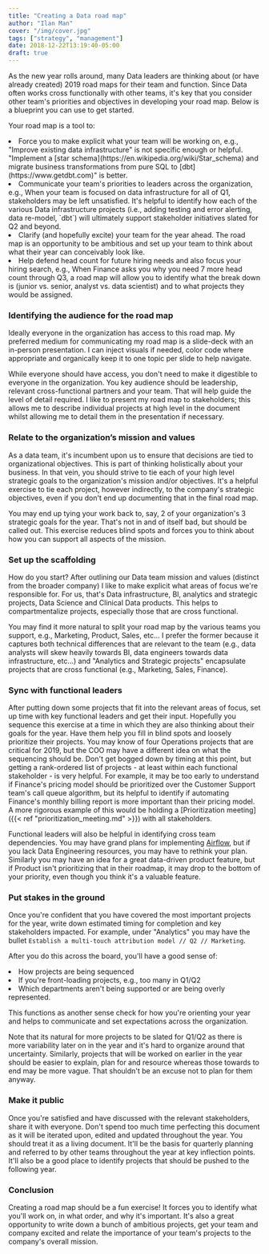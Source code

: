 ```yaml
---
title: "Creating a Data road map"
author: "Ilan Man"
cover: "/img/cover.jpg"
tags: ["strategy", "management"]
date: 2018-12-22T13:19:40-05:00
draft: true
---
```


As the new year rolls around, many Data leaders are thinking about (or have already created) 2019 road maps for their team and function. Since Data often works cross functionally with other teams, it's key that you consider other team's priorities and objectives in developing your road map. Below is a blueprint you can use to get started.

<!--more-->

Your road map is a tool to:
<li> Force you to make explicit what your team will be working on, e.g., "Improve existing data infrastructure" is not specific enough or helpful. "Implement a [star schema](https://en.wikipedia.org/wiki/Star_schema) and migrate business transformations from pure SQL to [dbt](https://www.getdbt.com)" is better.
<li> Communicate your team's priorities to leaders across the organization, e.g., When your team is focused on data infrastructure for all of Q1, stakeholders may be left unsatisfied. It's helpful to identify how each of the various Data infrastructure projects (i.e., adding testing and error alerting, data re-model, `dbt`) will ultimately support stakeholder initiatives slated for Q2 and beyond.
<li> Clarify (and hopefully excite) your team for the year ahead. The road map is an opportunity to be ambitious and set up your team to think about what their year can conceivably look like.
<li> Help defend head count for future hiring needs and also focus your hiring search, e.g., When Finance asks you why you need 7 more head count through Q3, a road map will allow you to identify what the break down is (junior vs. senior, analyst vs. data scientist) and to what projects they would be assigned. 
 
### Identifying the audience for the road map

Ideally everyone in the organization has access to this road map. My preferred medium for communicating my road map is a slide-deck with an in-person presentation. I can inject visuals if needed, color code where appropriate and organically keep it to one topic per slide to help navigate.

While everyone should have access, you don't need to make it digestible to everyone in the organization. You key audience should be leadership, relevant cross-functional partners and your team. That will help guide the level of detail required. I like to present my road map to stakeholders; this allows me to describe individual projects at high level in the document whilst allowing me to detail them in the presentation if necessary.

### Relate to the organization’s mission and values

As a data team, it's incumbent upon us to ensure that decisions are tied to organizational objectives. This is part of thinking holistically about your business. In that vein, you should strive to tie each of your high level strategic goals to the organization's mission and/or objectives. It's a helpful exercise to tie each project, however indirectly, to the company's strategic objectives, even if you don't end up documenting that in the final road map. 

You may end up tying your work back to, say, 2 of your organization's 3 strategic goals for the year. That's not in and of itself bad, but should be called out. This exercise reduces blind spots and forces you to think about how you can support all aspects of the mission.

### Set up the scaffolding

How do you start? After outlining our Data team mission and values (distinct from the broader company) I like to make explicit what areas of focus we're responsible for. For us, that's Data infrastructure, BI, analytics and strategic projects, Data Science and Clinical Data products. This helps to compartmentalize projects, especially those that are cross functional.

You may find it more natural to split your road map by the various teams you support, e.g., Marketing, Product, Sales, etc... I prefer the former because it captures both technical differences that are relevant to the team (e.g., data analysts will skew heavily towards BI, data engineers towards data infrastructure, etc...) and "Analytics and Strategic projects" encapsulate projects that are cross functional (e.g., Marketing, Sales, Finance).

### Sync with functional leaders 

After putting down some projects that fit into the relevant areas of focus, set up time with key functional leaders and get their input. Hopefully you sequence this exercise at a time in which they are also thinking about their goals for the year. Have them help you fill in blind spots and loosely prioritize their projects. You may know of four Operations projects that are critical for 2019, but the COO may have a different idea on what the sequencing should be. Don't get bogged down by timing at this point, but getting a rank-ordered list of projects - at least within each functional stakeholder - is very helpful. For example, it may be too early to understand if Finance's pricing model should be prioritized over the Customer Support team's call queue algorithm, but its helpful to identify if automating Finance's monthly billing report is more important than their pricing model. A more rigorous example of this would be holding a [Prioritization meeting]({{< ref "prioritization_meeting.md" >}})  with all stakeholders.

Functional leaders will also be helpful in identifying cross team dependencies. You may have grand plans for implementing [Airflow](https://airflow.apache.org/), but if you lack Data Engineering resources, you may have to rethink your plan. Similarly you may have an idea for a great data-driven product feature, but if Product isn't prioritizing that in their roadmap, it may drop to the bottom of your priority, even though you think it's a valuable feature.

### Put stakes in the ground 

Once you're confident that you have covered the most important projects for the year, write down estimated timing for completion and key stakeholders impacted. For example, under "Analytics" you may have the bullet `Establish a multi-touch attribution model // Q2 // Marketing`.

After you do this across the board, you'll have a good sense of:
<Li> How projects are being sequenced
<li> If you're front-loading projects, e.g., too many in Q1/Q2
<li> Which departments aren't being supported or are being overly represented. 

This functions as another sense check for how you're orienting your year and helps to communicate and set expectations across the organization. 

Note that its natural for more projects to be slated for Q1/Q2 as there is more variability later on in the year and it's hard to organize around that uncertainty. Similarly, projects that will be worked on earlier in the year should be easier to explain, plan for and resource whereas those towards to end may be more vague. That shouldn't be an excuse not to plan for them anyway.
 
### Make it public

Once you're satisfied and have discussed with the relevant stakeholders, share it with everyone. Don't spend too much time perfecting this document as it will be iterated upon, edited and updated throughout the year. You should treat it as a living document. It'll be the basis for quarterly planning and referred to by other teams throughout the year at key inflection points. It'll also be a good place to identify projects that should be pushed to the following year.

### Conclusion

Creating a road map should be a fun exercise! It forces you to identify what you'll work on, in what order, and why it's important. It's also a great opportunity to write down a bunch of ambitious projects, get your team and company excited and relate the importance of your team's projects to the company's overall mission.


